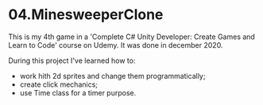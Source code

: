 # 04.MinesweeperClone
This is my 4th game in a 'Complete C# Unity Developer: Create Games and Learn to Code' course on Udemy. It was done in december 2020.

During this project I've learned how to:
- work hith 2d sprites and change them programmatically;
- create click mechanics;
- use Time class for a timer purpose.
